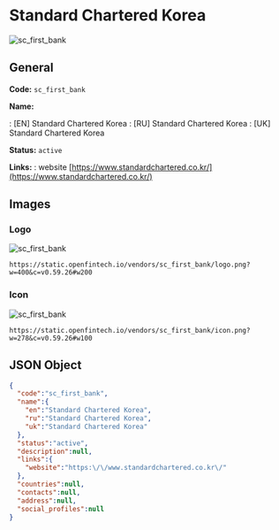 
# Standard Chartered Korea 
![sc_first_bank](https://static.openfintech.io/vendors/sc_first_bank/logo.png?w=400&c=v0.59.26#w200)  

## General 
 
**Code:** `sc_first_bank` 
 
**Name:** 
 
:	[EN] Standard Chartered Korea 
:	[RU] Standard Chartered Korea 
:	[UK] Standard Chartered Korea 
 
**Status:** `active` 
 
**Links:** 
: website [https://www.standardchartered.co.kr/](https://www.standardchartered.co.kr/) 
 

## Images 

### Logo 
 
![sc_first_bank](https://static.openfintech.io/vendors/sc_first_bank/logo.png?w=400&c=v0.59.26#w200)  

```
https://static.openfintech.io/vendors/sc_first_bank/logo.png?w=400&c=v0.59.26#w200
```  

### Icon 
 
![sc_first_bank](https://static.openfintech.io/vendors/sc_first_bank/icon.png?w=278&c=v0.59.26#w100)  

```
https://static.openfintech.io/vendors/sc_first_bank/icon.png?w=278&c=v0.59.26#w100
```  

## JSON Object 

```json
{
  "code":"sc_first_bank",
  "name":{
    "en":"Standard Chartered Korea",
    "ru":"Standard Chartered Korea",
    "uk":"Standard Chartered Korea"
  },
  "status":"active",
  "description":null,
  "links":{
    "website":"https:\/\/www.standardchartered.co.kr\/"
  },
  "countries":null,
  "contacts":null,
  "address":null,
  "social_profiles":null
}
```  
